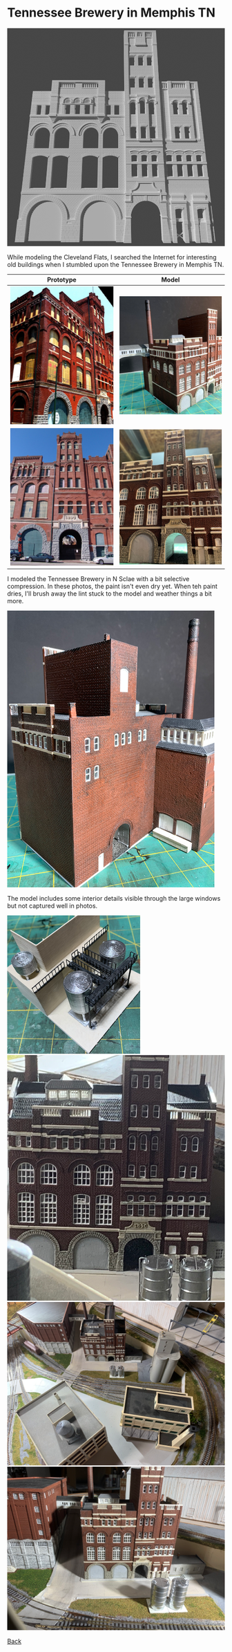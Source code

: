 # Tennessee Brewery in Memphis TN 

![Front Elevation](frontI.png)

While modeling the Cleveland Flats, I searched the Internet for interesting old buildings when I stumbled upon the Tennessee Brewery in Memphis TN.

Prototype        |   Model                   
:---------------:|:----------------------------------:
![](protoCornerElevation.jpeg)  |  ![](IMG_0674.png)
![](protoFrontElevation4.jpeg)  |  ![](IMG_0679.png)

I modeled the Tennessee Brewery in N Sclae with a bit selective compression. In these photos, the paint isn't even dry yet. When teh paint dries, I'll brush away the lint stuck to the model and weather things a bit more. 

![Back](IMG_0683.png)

The model includes some interior details visible through the large windows but not captured well in photos. 

![Interior](IMG_0667.png)
![](../20230822/!IMG_1030.png)
![](../20230822/!IMG_1053.png)
![](../20230822/!IMG_1084.png)

[Back](https://nscale4by8.github.io/nscale4x8/)
